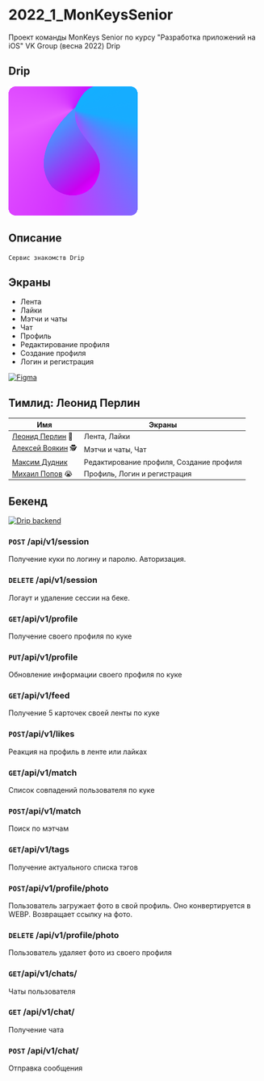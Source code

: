 # 2022_1_MonKeysSenior

Проект команды MonKeys Senior по курсу "Разработка приложений на iOS" VK Group (весна 2022) Drip

## Drip

<img src="appstore.png">

## Описание

```
Сервис знакомств Drip
```

## Экраны

* Лента
* Лайки
* Мэтчи и чаты
* Чат
* Профиль
* Редактирование профиля
* Создание профиля
* Логин и регистрация

[![Figma](https://img.shields.io/badge/Figma-F24E1E?style=for-the-badge&logo=figma&logoColor=white)](https://www.figma.com/community/file/1018614506626829179/Drip-v.0.3)

## Тимлид: Леонид Перлин

| Имя                                                   |    Экраны      |
|-------------------------------------------------------|--------------|
| [Леонид Перлин](https://github.com/perlinleo)     🥵 | Лента, Лайки |
| [Алексей Воякин](https://github.com/VoyakinH)  🕵️     | Мэтчи и чаты, Чат |
| [Максим Дудник](https://github.com/maksongold)        | Редактирование профиля, Создание профиля |
| [Михаил Попов](https://github.com/4Marvin2)    😭    | Профиль, Логин и регистрация |

## Бекенд

[![Drip backend](https://img.shields.io/badge/drip-backend-magenta)](https://github.com/Mon-Keys/Drip)

### ```POST``` /api/v1/session

Получение куки по логину и паролю. Авторизация.

### ```DELETE``` /api/v1/session

Логаут и удаление сессии на беке.

### ```GET```/api/v1/profile

Получение своего профиля по куке

### ```PUT```/api/v1/profile

Обновление информации своего профиля по куке

### ```GET```/api/v1/feed

Получение 5 карточек своей ленты по куке

### ```POST```/api/v1/likes

Реакция на профиль в ленте или лайках

### ```GET```/api/v1/match

Список совпадений пользователя по куке

### ```POST```/api/v1/match

Поиск по мэтчам

### ```GET```/api/v1/tags

Получение актуального списка тэгов

### ```POST```/api/v1/profile/photo

Пользователь загружает фото в свой профиль. Оно конвертируется в WEBP.
Возвращает ссылку на фото.

### ```DELETE``` /api/v1/profile/photo

Пользователь удаляет фото из своего профиля

### ```GET```/api/v1/chats/

Чаты пользователя

### ```GET``` /api/v1/chat/

Получение чата

### ```POST``` /api/v1/chat/

Отправка сообщения